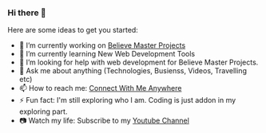 ### Hi there 👋

Here are some ideas to get you started:

- 🔭 I’m currently working on <a href="believemaster.com">Believe Master Projects</a>
- 🌱 I’m currently learning New Web Development Tools
- 🤔 I’m looking for help with web development for Believe Master Projects.
- 💬 Ask me about anything (Technologies, Busienss, Videos, Travelling etc)
- 📫 How to reach me: <a href="https://linktr.ee/yanikkumar" target="_blank">Connect With Me Anywhere</a>
- ⚡ Fun fact: I'm still exploring who I am. Coding is just addon in my exploring part.
- 📷 Watch my life: Subscribe to my <a href="https://ytube.io/3Ekw">Youtube Channel</a>

<!--
**believemaster/believemaster** is a ✨ _special_ ✨ repository because its `README.md` (this file) appears on your GitHub profile.

Here are some ideas to get you started:

- 🔭 I’m currently working on ...
- 🌱 I’m currently learning ...
- 👯 I’m looking to collaborate on ...
- 🤔 I’m looking for help with ...
- 💬 Ask me about ...
- 📫 How to reach me: ...
- 😄 Pronouns: ...
- ⚡ Fun fact: ...
-->
